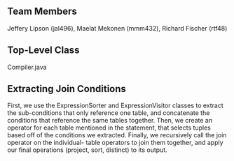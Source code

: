 ## Team Members
Jeffery Lipson (jal496), Maelat Mekonen (mmm432), Richard Fischer (rtf48)

## Top-Level Class
Compiler.java

## Extracting Join Conditions
First, we use the ExpressionSorter and ExpressionVisitor
classes to extract the sub-conditions that only reference 
one table, and concatenate the conditions that reference
the same tables together. Then, we create an operator
for each table mentioned in the statement, that selects
tuples based off of the conditions we extracted. Finally,
we recursively call the join operator on the individual-
table operators to join them together, and apply our final
operations (project, sort, distinct) to its output.